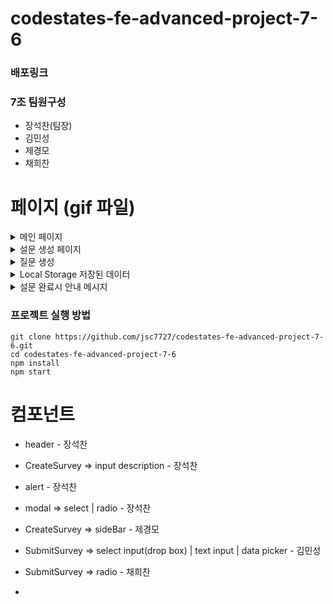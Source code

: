 # codestates-fe-advanced-project-7-6

### 배포링크 

### 7조 팀원구성

- 장석찬(팀장)
- 김민성
- 제경모
- 채희찬

# 페이지 (gif 파일)

<details>
  <summary>메인 페이지</summary>
  - 설문 생성 페이지 이동 버튼 </br>
  - 설문 참여 페이지 이동 버튼
  
  ![메인페이지](https://user-images.githubusercontent.com/91649767/186906209-6ef0b967-56c2-4f6d-9c66-219115672f42.gif)
</details>

<details>
  <summary>설문 생성 페이지</summary>
  - 설문의 제목과 설명을 입력합니다.
  
![설문생성페이지](https://user-images.githubusercontent.com/91649767/186907071-bfdfc512-b8ee-4fbe-9776-49c8af4e5fd5.gif)
</details>

<details>
  <summary>질문 생성</summary>
  - 답변 필수 여부와 질문 생성(타입별)
  
  ![질문 생성](https://user-images.githubusercontent.com/91649767/186907949-9d73b9f8-82f5-410d-814c-202e96822a80.gif)
</details>

<details>
  <summary>Local Storage 저장된 데이터</summary>

  
</details> 

<details>
  <summary>설문 완료시 안내 메시지</summary>

  
</details> 

### 프로젝트 실행 방법
```
git clone https://github.com/jsc7727/codestates-fe-advanced-project-7-6.git
cd codestates-fe-advanced-project-7-6
npm install
npm start
```

# 컴포넌트

- header - 장석찬
- CreateSurvey => input description - 장석찬
- alert - 장석찬
- modal => select | radio - 장석찬

- CreateSurvey => sideBar - 제경모
- SubmitSurvey => select input(drop box) | text input | data picker - 김민성
- SubmitSurvey => radio - 채희찬
-
